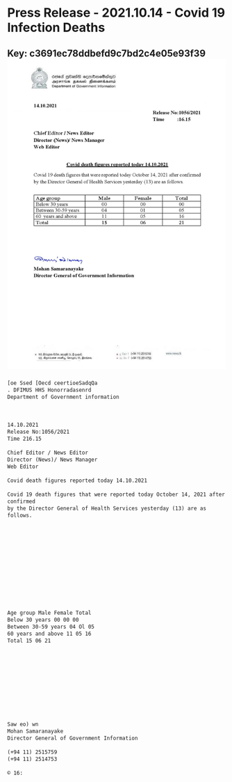 # Press Release - 2021.10.14 - Covid 19 Infection Deaths 
Key: c3691ec78ddbefd9c7bd2c4e05e93f39 
![img](img/c3691ec78ddbefd9c7bd2c4e05e93f39.jpg)
---
```
[oe Ssed [Oecd ceertioeSadqQa
. DFIMUS HHS Honorradasenrd
Department of Government information

 

14.10.2021
Release No:1056/2021
Time 216.15

Chief Editor / News Editor
Director (News)/ News Manager
Web Editor

Covid death figures reported today 14.10.2021

Covid 19 death figures that were reported today October 14, 2021 after confirmed
by the Director General of Health Services yesterday (13) are as follows.

 

 

 

 

 

 

Age group Male Female Total
Below 30 years 00 00 00
Between 30-59 years 04 Ol 05
60 years and above 11 05 16
Total 15 06 21

 

 

 

 

 

Saw eo) wn
Mohan Samaranayake
Director General of Government Information

(+94 11) 2515759
(+94 11) 2514753

© 16:

 

```
